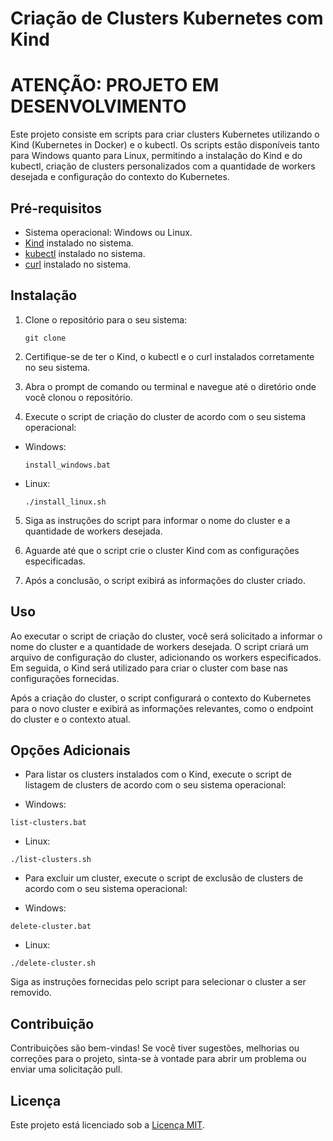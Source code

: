# Criação de Clusters Kubernetes com Kind

# ATENÇÃO: PROJETO EM DESENVOLVIMENTO

Este projeto consiste em scripts para criar clusters Kubernetes utilizando o Kind (Kubernetes in Docker) e o kubectl. Os scripts estão disponíveis tanto para Windows quanto para Linux, permitindo a instalação do Kind e do kubectl, criação de clusters personalizados com a quantidade de workers desejada e configuração do contexto do Kubernetes.

## Pré-requisitos

- Sistema operacional: Windows ou Linux.
- [Kind](https://kind.sigs.k8s.io/) instalado no sistema.
- [kubectl](https://kubernetes.io/docs/tasks/tools/) instalado no sistema.
- [curl](https://curl.se/) instalado no sistema.

## Instalação

1. Clone o repositório para o seu sistema:
   ```
   git clone
   ```

2. Certifique-se de ter o Kind, o kubectl e o curl instalados corretamente no seu sistema.

3. Abra o prompt de comando ou terminal e navegue até o diretório onde você clonou o repositório.

4. Execute o script de criação do cluster de acordo com o seu sistema operacional:

- Windows:
  ```
  install_windows.bat
  ```

- Linux:
  ```
  ./install_linux.sh
  ```

5. Siga as instruções do script para informar o nome do cluster e a quantidade de workers desejada.

6. Aguarde até que o script crie o cluster Kind com as configurações especificadas.

7. Após a conclusão, o script exibirá as informações do cluster criado.

## Uso

Ao executar o script de criação do cluster, você será solicitado a informar o nome do cluster e a quantidade de workers desejada. O script criará um arquivo de configuração do cluster, adicionando os workers especificados. Em seguida, o Kind será utilizado para criar o cluster com base nas configurações fornecidas.

Após a criação do cluster, o script configurará o contexto do Kubernetes para o novo cluster e exibirá as informações relevantes, como o endpoint do cluster e o contexto atual.

## Opções Adicionais

- Para listar os clusters instalados com o Kind, execute o script de listagem de clusters de acordo com o seu sistema operacional:

- Windows:
 ```
 list-clusters.bat
 ```

- Linux:
 ```
 ./list-clusters.sh
 ```

- Para excluir um cluster, execute o script de exclusão de clusters de acordo com o seu sistema operacional:

- Windows:
 ```
 delete-cluster.bat
 ```

- Linux:
 ```
 ./delete-cluster.sh
 ```

Siga as instruções fornecidas pelo script para selecionar o cluster a ser removido.

## Contribuição

Contribuições são bem-vindas! Se você tiver sugestões, melhorias ou correções para o projeto, sinta-se à vontade para abrir um problema ou enviar uma solicitação pull.

## Licença

Este projeto está licenciado sob a [Licença MIT](LICENSE).
